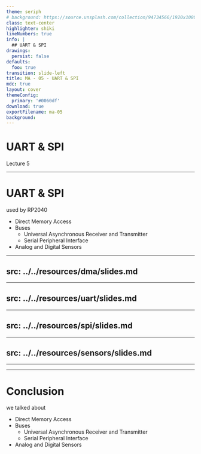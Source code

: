 ```yaml
---
theme: seriph
# background: https://source.unsplash.com/collection/94734566/1920x1080
class: text-center
highlighter: shiki
lineNumbers: true
info: |
  ## UART & SPI
drawings:
  persist: false
defaults:
  foo: true
transition: slide-left
title: MA - 05 - UART & SPI
mdc: true
layout: cover
themeConfig:
  primary: '#0060df'
download: true
exportFilename: ma-05
background:
---
```


# UART & SPI
Lecture 5

---

# UART & SPI
used by RP2040

- Direct Memory Access
- Buses
  - Universal Asynchronous Receiver and Transmitter
  - Serial Peripheral Interface
- Analog and Digital Sensors

<!-- DMA -->

---
src: ../../resources/dma/slides.md
---

<!-- UART -->

---
src: ../../resources/uart/slides.md
---

<!-- SPI -->

---
src: ../../resources/spi/slides.md
---

<!-- Sensors -->

---
src: ../../resources/sensors/slides.md
---

---
---
# Conclusion
we talked about

- Direct Memory Access
- Buses
  - Universal Asynchronous Receiver and Transmitter
  - Serial Peripheral Interface
- Analog and Digital Sensors
